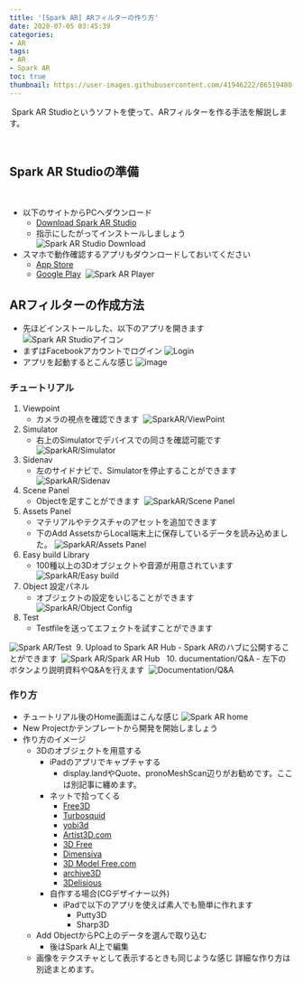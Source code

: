 ```yaml
---
title: '[Spark AR] ARフィルターの作り方'
date: 2020-07-05 03:45:39
categories:
- AR
tags:
- AR
- Spark AR
toc: true
thumbnail: https://user-images.githubusercontent.com/41946222/86519480-0a830b00-be76-11ea-82d2-b365dabd28da.png
---
```

​
Spark AR Studioというソフトを使って、ARフィルターを作る手法を解説します。

<!-- toc -->
​
## Spark AR Studioの準備
​
- 以下のサイトからPCへダウンロード
    - [Download Spark AR Studio](https://sparkar.facebook.com/ar-studio/download/)
    - 指示にしたがってインストールしましょう
​
![Spark AR Studio Download](https://user-images.githubusercontent.com/41946222/86513437-34700980-be45-11ea-964c-ff3f1f8e768d.png)
​
​
- スマホで動作確認するアプリもダウンロードしておいてください
    - [App Store](https://itunes.apple.com/app/facebook/id1231451896?fbclid=IwAR0j4At5Kjl1SIF5GWpb0beM2_BCd1ThImhFbWHtYWad918CsofyUEN9jlY)
    - [Google Play](https://play.google.com/store/apps/details?id=com.facebook.arstudio.player&fbclid=IwAR1ZAnpJRAUAS5gbDBJ7WIYBwIjfoviNIkFiTAOnKmP2rCAR95QSOgnuqYQ)
​
![Spark AR Player](https://user-images.githubusercontent.com/41946222/86513446-4e115100-be45-11ea-92b5-8e3b1e35ef6b.png)
​
​
​
## ARフィルターの作成方法
- 先ほどインストールした、以下のアプリを開きます
![Spark AR Studioアイコン](https://user-images.githubusercontent.com/41946222/86513480-99c3fa80-be45-11ea-9284-2e8bc7dfc97f.png)
​
- まずはFacebookアカウントでログイン
![Login](https://user-images.githubusercontent.com/41946222/86513571-25d62200-be46-11ea-999a-d72ad37c59b0.png)
​
- アプリを起動するとこんな感じ
![image](https://user-images.githubusercontent.com/41946222/86515785-88371e80-be56-11ea-8c5d-edbf1d1a784b.png)
​
### チュートリアル
1. Viewpoint
    - カメラの視点を確認できます
​
![SparkAR/ViewPoint](https://user-images.githubusercontent.com/41946222/86516013-4909cd00-be58-11ea-8679-ab5435d59246.png)
​
​
2. Simulator
    - 右上のSimulatorでデバイスでの同さを確認可能です
​
![SparkAR/Simulator](https://user-images.githubusercontent.com/41946222/86515872-2e832400-be57-11ea-87fa-dc470427a5fd.png)
​
3. Sidenav
    - 左のサイドナビで、Simulatorを停止することができます
​
![SparkAR/Sidenav](https://user-images.githubusercontent.com/41946222/86515957-e284af00-be57-11ea-9086-8453bfd155cc.png)
​
4. Scene Panel
    - Objectを足すことができます
​
![SparkAR/Scene Panel](https://user-images.githubusercontent.com/41946222/86516098-cdf4e680-be58-11ea-89b2-c29feb9d9012.png)
​
5. Assets Panel
    - マテリアルやテクスチャのアセットを追加できます
    - 下のAdd AssetsからLocal端末上に保存しているデータを読み込めました。
​
![SparkAR/Assets Panel](https://user-images.githubusercontent.com/41946222/86516167-55daf080-be59-11ea-925a-092451d99dbb.png)
​
6. Easy build Library
    - 100種以上の3Dオブジェクトや音源が用意されています
​
![SparkAR/Easy build](https://user-images.githubusercontent.com/41946222/86516375-009fde80-be5b-11ea-841e-cfced9c61fb1.png)
​
7. Object 設定パネル
    - オブジェクトの設定をいじることができます
​
![SparkAR/Object Config](https://user-images.githubusercontent.com/41946222/86516538-5fb22300-be5c-11ea-9c4e-13c2471461d9.png)
​
8. Test
    - Testfileを送ってエフェクトを試すことができます
    
![Spark AR/Test](https://user-images.githubusercontent.com/41946222/86516583-c3d4e700-be5c-11ea-86f1-8ea9e2128ce0.png)
​
9. Upload to Spark AR Hub
    - Spark ARのハブに公開することができます
​
![Spark AR/Spark AR Hub](https://user-images.githubusercontent.com/41946222/86516617-1f06d980-be5d-11ea-8c7a-6a566fef1b17.png)
​
​
10. ducumentation/Q&A
    - 左下のボタンより説明資料やQ&Aを行えます
​
![Documentation/Q&A](https://user-images.githubusercontent.com/41946222/86516669-9fc5d580-be5d-11ea-95aa-d1ab02b7de10.png)
​
​
### 作り方
- チュートリアル後のHome画面はこんな感じ
![Spark AR home](https://user-images.githubusercontent.com/41946222/86517026-8b370c80-be60-11ea-94b3-da7b98a5fdeb.png)
​
- New Projectかテンプレートから開発を開始しましょう
- 作り方のイメージ
    - 3Dのオブジェクトを用意する
        - iPadのアプリでキャプチャする
            - display.landやQuote、pronoMeshScan辺りがお勧めです。ここは別記事に纏めます。
        - ネットで拾ってくる
            - [Free3D](https://free3d.com/ja/)
            - [Turbosquid](https://www.turbosquid.com/?referral=rymk678908)
            - [yobi3d](https://www.yobi3d.com/)
            - [Artist3D.com](http://artist-3d.com/)
            - [3D Free](http://www.3dfree.jp/)
            - [Dimensiva](https://dimensiva.com/)
            - [3D Model Free.com](http://www.3dmodelfree.com/)
            - [archive3D](https://archive3d.net/)
            - [3Delisious](https://3delicious.net/)
        - 自作する場合(CGデザイナー以外)
            - iPadで以下のアプリを使えば素人でも簡単に作れます
                - Putty3D
                - Sharp3D
    - Add ObjectからPC上のデータを選んで取り込む
        - 後はSpark AI上で編集
    - 画像をテクスチャとして表示するときも同じような感じ
​
詳細な作り方は別途まとめます。